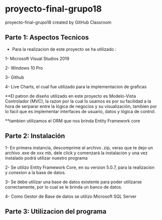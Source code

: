 # proyecto-final-grupo18
proyecto-final-grupo18 created by GitHub Classroom

## Parte 1: Aspectos Tecnicos

- Para la realizacion de este proyecto se ha utilizado :

1- Microsoft Visual Studios 2019

2- Windows 10 Pro

3- Github

4- Live Charts, el cual fue utilizado para la implementacion
   de graficas 
   
**El patron de diseño utilizado en este proyecto es Modelo-Vista Controlador (MVC), la razon por la cual lo usamos es por su facilidad a la hora de serparar entre la lógica de negocios y su visualización, tambien por lo facil que es implementar interfaces de usuario, datos y lógica de control.

**tambien utilizamos el ORM que nos brinda Entity Framework core
  
## Parte 2: Instalación

1- En primera instancia, descomprime el archivo .zip, veras que te dejo un archivo .exe de xxx mb, dele click y comenzará la instalacion y una vez instalado podrá utilizar nuestro programa
  
2- Se utilizo Entity Framework Core, en su version 5.0.7, para la realizacion y conexion a la base de datos.

3- Se debe utilizar una base de datos existente para poder utilizarse correctamente, por lo cual se le brinda un banco de datos. 

4- Como Gestor de Base de datos se utilizo Microsoft SQL Server

## Parte 3: Utilizacion del programa
  





